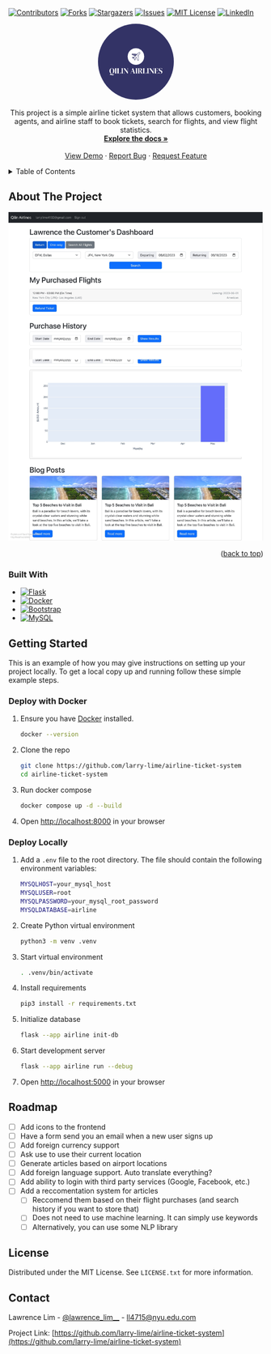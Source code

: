 <!-- Improved compatibility of back to top link: See: https://github.com/othneildrew/Best-README-Template/pull/73 -->

<!--
*** Thanks for checking out the Best-README-Template. If you have a suggestion
*** that would make this better, please fork the repo and create a pull request
*** or simply open an issue with the tag "enhancement".
*** Don't forget to give the project a star!
*** Thanks again! Now go create something AMAZING! :D
-->

<!-- PROJECT SHIELDS -->
<!--
*** I'm using markdown "reference style" links for readability.
*** Reference links are enclosed in brackets [ ] instead of parentheses ( ).
*** See the bottom of this document for the declaration of the reference variables
*** for contributors-url, forks-url, etc. This is an optional, concise syntax you may use.
*** https://www.markdownguide.org/basic-syntax/#reference-style-links
-->

[![Contributors][contributors-shield]][contributors-url]
[![Forks][forks-shield]][forks-url]
[![Stargazers][stars-shield]][stars-url]
[![Issues][issues-shield]][issues-url]
[![MIT License][license-shield]][license-url]
[![LinkedIn][linkedin-shield]][linkedin-url]

<!-- PROJECT LOGO -->
<div align="center">
  <a href="https://github.com/larry-lime/airline-ticket-system">
    <img src="images/logo-color.png" alt="Logo" width="150" style="border-radius: 50%;">
  </a>

  <p align="center">
This project is a simple airline ticket system that allows customers, booking agents, and airline staff to book tickets, search for flights, and view flight statistics.
    <br />
    <a href="https://github.com/larry-lime/airline-ticket-system"><strong>Explore the docs »</strong></a>
    <br />
    <br />
    <a href="https://github.com/larry-lime/airline-ticket-system">View Demo</a>
    ·
    <a href="https://github.com/larry-lime/airline-ticket-system/issues">Report Bug</a>
    ·
    <a href="https://github.com/larry-lime/airline-ticket-system/issues">Request Feature</a>
  </p>
</div>

<!-- TABLE OF CONTENTS -->
<details>
  <summary>Table of Contents</summary>
  <ol>
    <li>
      <a href="#about-the-project">About The Project</a>
      <ul>
        <li><a href="#built-with">Built With</a></li>
      </ul>
    </li>
    <li>
      <a href="#getting-started">Getting Started</a>
      <ul>
        <li><a href="#deploy-with-docker">Deploy with Docker</a></li>
        <li><a href="#deploy-locally">Deploy Locally</a></li>
      </ul>
    </li>
    <!-- <li><a href="#usage">Usage</a></li> -->
    <li><a href="#roadmap">Roadmap</a></li>
    <!-- <li><a href="#contributing">Contributing</a></li> -->
    <li><a href="#license">License</a></li>
    <li><a href="#contact">Contact</a></li>
    <!-- <li><a href="#acknowledgments">Acknowledgments</a></li> -->
  </ol>
</details>

<!-- ABOUT THE PROJECT -->

## About The Project

[![Product Name Screen Shot][product-screenshot]](https://example.com)

<p align="right">(<a href="#readme-top">back to top</a>)</p>

### Built With

- [![Flask][Flask.palletsprojects.com]][Flask-url]
- [![Docker][Docker.com]][Docker-url]
- [![Bootstrap][Bootstrap.com]][Bootstrap-url]
- [![MySQL][MySQL.com]][MySQL-url]

<!-- GETTING STARTED -->

## Getting Started

This is an example of how you may give instructions on setting up your project locally.
To get a local copy up and running follow these simple example steps.

### Deploy with Docker

1. Ensure you have [Docker](https://www.docker.com/) installed.
   ```sh
   docker --version
   ```
2. Clone the repo
   ```sh
   git clone https://github.com/larry-lime/airline-ticket-system
   cd airline-ticket-system
   ```
3. Run docker compose
   ```sh
   docker compose up -d --build
   ```
4. Open [http://localhost:8000](http://localhost:8000) in your browser

### Deploy Locally

1. Add a `.env` file to the root directory. The file should contain the following environment variables:
   ```sh
   MYSQLHOST=your_mysql_host
   MYSQLUSER=root
   MYSQLPASSWORD=your_mysql_root_password
   MYSQLDATABASE=airline
   ```
2. Create Python virtual environment
   ```sh
   python3 -m venv .venv
   ```
3. Start virtual environment

   ```sh
   . .venv/bin/activate
   ```

4. Install requirements

   ```sh
   pip3 install -r requirements.txt
   ```

5. Initialize database

   ```sh
   flask --app airline init-db
   ```

6. Start development server

   ```sh
   flask --app airline run --debug
   ```

7. Open [http://localhost:5000](http://localhost:5000) in your browser

<!-- USAGE EXAMPLES -->

<!-- ## Usage -->
<!---->
<!-- Use this space to show useful examples of how a project can be used. Additional screenshots, code examples and demos work well in this space. You may also link to more resources. -->
<!---->
<!-- _For more examples, please refer to the [Documentation](https://example.com)_ -->

<!-- ROADMAP -->

## Roadmap

- [ ] Add icons to the frontend
- [ ] Have a form send you an email when a new user signs up
- [ ] Add foreign currency support
- [ ] Ask use to use their current location
- [ ] Generate articles based on airport locations
- [ ] Add foreign language support. Auto translate everything?
- [ ] Add ability to login with third party services (Google, Facebook, etc.)
- [ ] Add a reccomentation system for articles
  - [ ] Reccomend them based on their flight purchases (and search history if you want to store that)
  - [ ] Does not need to use machine learning. It can simply use keywords
  - [ ] Alternatively, you can use some NLP library

<!-- LICENSE -->

## License

Distributed under the MIT License. See `LICENSE.txt` for more information.

<!-- CONTACT -->

## Contact

Lawrence Lim - [@lawrence_lim\_\_](https://twitter.com/lawrence_lim__) - ll4715@nyu.edu.com

Project Link: [https://github.com/larry-lime/airline-ticket-system](https://github.com/larry-lime/airline-ticket-system)

<!-- MARKDOWN LINKS & IMAGES -->
<!-- https://www.markdownguide.org/basic-syntax/#reference-style-links -->

[contributors-shield]: https://img.shields.io/github/contributors/larry-lime/airline-ticket-system.svg?style=for-the-badge
[contributors-url]: https://github.com/larry-lime/airline-ticket-system/graphs/contributors
[forks-shield]: https://img.shields.io/github/forks/larry-lime/airline-ticket-system.svg?style=for-the-badge
[forks-url]: https://github.com/larry-lime/airline-ticket-system/network/members
[stars-shield]: https://img.shields.io/github/stars/larry-lime/airline-ticket-system.svg?style=for-the-badge
[stars-url]: https://github.com/larry-lime/airline-ticket-system/stargazers
[issues-shield]: https://img.shields.io/github/issues/larry-lime/airline-ticket-system.svg?style=for-the-badge
[issues-url]: https://github.com/larry-lime/airline-ticket-system/issues
[license-shield]: https://img.shields.io/github/license/larry-lime/airline-ticket-system.svg?style=for-the-badge
[license-url]: https://github.com/larry-lime/airline-ticket-system/blob/master/LICENSE.txt
[linkedin-shield]: https://img.shields.io/badge/-LinkedIn-black.svg?style=for-the-badge&logo=linkedin&colorB=555
[linkedin-url]: https://linkedin.com/in/lawrence-rx-lim
[product-screenshot]: images/product-screenshot.jpg
[Bootstrap.com]: https://img.shields.io/badge/Bootstrap-563D7C?style=for-the-badge&logo=bootstrap&logoColor=white
[Bootstrap-url]: https://getbootstrap.com
[JQuery.com]: https://img.shields.io/badge/jQuery-0769AD?style=for-the-badge&logo=jquery&logoColor=white
[Flask.palletsprojects.com]: https://img.shields.io/badge/flask-%23000.svg?style=for-the-badge&logo=flask&logoColor=white
[Flask-url]: https://flask.palletsprojects.com/en/2.3.x/
[Docker.com]: https://img.shields.io/badge/docker-%230db7ed.svg?style=for-the-badge&logo=docker&logoColor=white
[Docker-url]: https://www.docker.com/
[MySQL.com]: https://img.shields.io/badge/mysql-%2300000f.svg?style=for-the-badge&logo=mysql&logoColor=white
[MySQL-url]: https://www.mysql.com/
